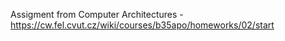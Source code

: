 Assigment from Computer Architectures - https://cw.fel.cvut.cz/wiki/courses/b35apo/homeworks/02/start
